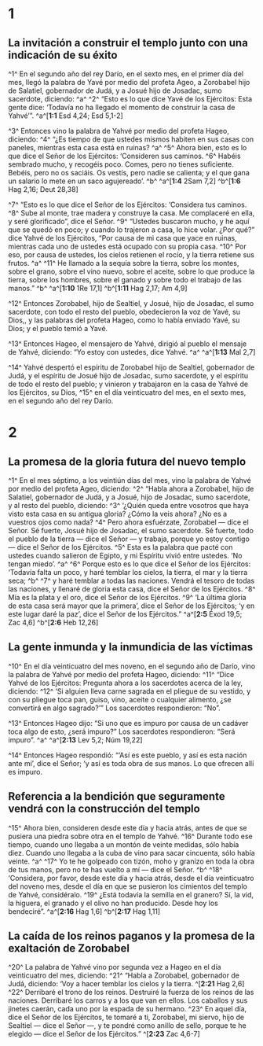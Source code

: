 # 1
## La invitación a construir el templo junto con una indicación de su éxito
^1^ En el segundo año del rey Darío, en el sexto mes, en el primer día del mes, llegó la palabra de Yavé por medio del profeta Ageo, a Zorobabel hijo de Salatiel, gobernador de Judá, y a Josué hijo de Josadac, sumo sacerdote, diciendo: ^a^ ^2^ “Esto es lo que dice Yavé de los Ejércitos: Esta gente dice: ‘Todavía no ha llegado el momento de construir la casa de Yahvé’”.
^a^[**1:1** Esd 4,24; Esd 5,1-2]

 ^3^ Entonces vino la palabra de Yahvé por medio del profeta Hageo, diciendo: ^4^ “¿Es tiempo de que ustedes mismos habiten en sus casas con paneles, mientras esta casa está en ruinas? ^a^ ^5^ Ahora bien, esto es lo que dice el Señor de los Ejércitos: ‘Consideren sus caminos. ^6^ Habéis sembrado mucho, y recogéis poco. Comes, pero no tienes suficiente. Bebéis, pero no os saciáis. Os vestís, pero nadie se calienta; y el que gana un salario lo mete en un saco agujereado’. ^b^
^a^[**1:4** 2Sam 7,2] ^b^[**1:6** Hag 2,16; Deut 28,38]

 ^7^ “Esto es lo que dice el Señor de los Ejércitos: ‘Considera tus caminos. ^8^ Sube al monte, trae madera y construye la casa. Me complaceré en ella, y seré glorificado”, dice el Señor. ^9^ “Ustedes buscaron mucho, y he aquí que se quedó en poco; y cuando lo trajeron a casa, lo hice volar. ¿Por qué?” dice Yahvé de los Ejércitos, “Por causa de mi casa que yace en ruinas, mientras cada uno de ustedes está ocupado con su propia casa. ^10^ Por eso, por causa de ustedes, los cielos retienen el rocío, y la tierra retiene sus frutos. ^a^ ^11^ He llamado a la sequía sobre la tierra, sobre los montes, sobre el grano, sobre el vino nuevo, sobre el aceite, sobre lo que produce la tierra, sobre los hombres, sobre el ganado y sobre todo el trabajo de las manos.” ^b^
^a^[**1:10** 1Re 17,1] ^b^[**1:11** Hag 2,17; Am 4,9]

 ^12^ Entonces Zorobabel, hijo de Sealtiel, y Josué, hijo de Josadac, el sumo sacerdote, con todo el resto del pueblo, obedecieron la voz de Yavé, su Dios,, y las palabras del profeta Hageo, como lo había enviado Yavé, su Dios; y el pueblo temió a Yavé.

 ^13^ Entonces Hageo, el mensajero de Yahvé, dirigió al pueblo el mensaje de Yahvé, diciendo: “Yo estoy con ustedes, dice Yahvé. ^a^
^a^[**1:13** Mal 2,7]

 ^14^ Yahvé despertó el espíritu de Zorobabel hijo de Sealtiel, gobernador de Judá, y el espíritu de Josué hijo de Josadac, sumo sacerdote, y el espíritu de todo el resto del pueblo; y vinieron y trabajaron en la casa de Yahvé de los Ejércitos, su Dios, ^15^ en el día veinticuatro del mes, en el sexto mes, en el segundo año del rey Darío.

# 2
## La promesa de la gloria futura del nuevo templo
^1^ En el mes séptimo, a los veintiún días del mes, vino la palabra de Yahvé por medio del profeta Ageo, diciendo: ^2^ “Habla ahora a Zorobabel, hijo de Salatiel, gobernador de Judá, y a Josué, hijo de Josadac, sumo sacerdote, y al resto del pueblo, diciendo: ^3^ ‘¿Quién queda entre vosotros que haya visto esta casa en su antigua gloria? ¿Cómo la veis ahora? ¿No es a vuestros ojos como nada? ^4^ Pero ahora esfuérzate, Zorobabel — dice el Señor. Sé fuerte, Josué hijo de Josadac, el sumo sacerdote. Sé fuerte, todo el pueblo de la tierra — dice el Señor — y trabaja, porque yo estoy contigo — dice el Señor de los Ejércitos. ^5^ Esta es la palabra que pacté con ustedes cuando salieron de Egipto, y mi Espíritu vivió entre ustedes. ‘No tengan miedo’. ^a^ ^6^ Porque esto es lo que dice el Señor de los Ejércitos: ‘Todavía falta un poco, y haré temblar los cielos, la tierra, el mar y la tierra seca; ^b^ ^7^ y haré temblar a todas las naciones. Vendrá el tesoro de todas las naciones, y llenaré de gloria esta casa, dice el Señor de los Ejércitos. ^8^ Mía es la plata y el oro, dice el Señor de los Ejércitos. ^9^ ‘La última gloria de esta casa será mayor que la primera’, dice el Señor de los Ejércitos; ‘y en este lugar daré la paz’, dice el Señor de los Ejércitos.”
^a^[**2:5** Éxod 19,5; Zac 4,6] ^b^[**2:6** Heb 12,26]

## La gente inmunda y la inmundicia de las víctimas
 ^10^ En el día veinticuatro del mes noveno, en el segundo año de Darío, vino la palabra de Yahvé por medio del profeta Hageo, diciendo: ^11^ “Dice Yahvé de los Ejércitos: Pregunta ahora a los sacerdotes acerca de la ley, diciendo: ^12^ ‘Si alguien lleva carne sagrada en el pliegue de su vestido, y con su pliegue toca pan, guiso, vino, aceite o cualquier alimento, ¿se convertirá en algo sagrado?’” Los sacerdotes respondieron: “No”.

 ^13^ Entonces Hageo dijo: “Si uno que es impuro por causa de un cadáver toca algo de esto, ¿será impuro?” Los sacerdotes respondieron: “Será impuro”. ^a^
^a^[**2:13** Lev 5,2; Núm 19,22]

 ^14^ Entonces Hageo respondió: “‘Así es este pueblo, y así es esta nación ante mí’, dice el Señor; ‘y así es toda obra de sus manos. Lo que ofrecen allí es impuro.

## Referencia a la bendición que seguramente vendrá con la construcción del templo
 ^15^ Ahora bien, consideren desde este día y hacia atrás, antes de que se pusiera una piedra sobre otra en el templo de Yahvé. ^16^ Durante todo ese tiempo, cuando uno llegaba a un montón de veinte medidas, sólo había diez. Cuando uno llegaba a la cuba de vino para sacar cincuenta, sólo había veinte. ^a^ ^17^ Yo te he golpeado con tizón, moho y granizo en toda la obra de tus manos, pero no te has vuelto a mí — dice el Señor. ^b^ ^18^ ‘Considera, por favor, desde este día y hacia atrás, desde el día veinticuatro del noveno mes, desde el día en que se pusieron los cimientos del templo de Yahvé, considéralo. ^19^ ¿Está todavía la semilla en el granero? Sí, la vid, la higuera, el granado y el olivo no han producido. Desde hoy los bendeciré”.
^a^[**2:16** Hag 1,6] ^b^[**2:17** Hag 1,11]

## La caída de los reinos paganos y la promesa de la exaltación de Zorobabel
 ^20^ La palabra de Yahvé vino por segunda vez a Hageo en el día veinticuatro del mes, diciendo: ^21^ “Habla a Zorobabel, gobernador de Judá, diciendo: ‘Voy a hacer temblar los cielos y la tierra. ^[**2:21** Hag 2,6] ^22^ Derribaré el trono de los reinos. Destruiré la fuerza de los reinos de las naciones. Derribaré los carros y a los que van en ellos. Los caballos y sus jinetes caerán, cada uno por la espada de su hermano. ^23^ En aquel día, dice el Señor de los Ejércitos, te tomaré a ti, Zorobabel, mi siervo, hijo de Sealtiel — dice el Señor —, y te pondré como anillo de sello, porque te he elegido — dice el Señor de los Ejércitos.” ^[**2:23** Zac 4,6-7]